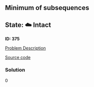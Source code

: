 ## Minimum of subsequences

## State: :cloud: **Intact**

**ID: 375**

[Problem Description](https://projecteuler.net/problem=375)

[Source code](main.cpp)

### Solution
0